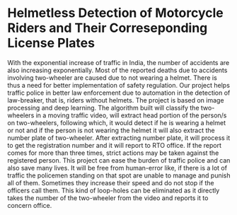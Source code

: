 # Helmetless Detection of Motorcycle Riders and Their Correseponding License Plates
With the exponential increase of traffic in India, the number of accidents are also increasing exponentially. Most of the reported deaths due to accidents involving two-wheeler are caused due to not wearing a helmet. There is thus a need for better implementation of safety regulation.
Our project helps traffic police in better law enforcement due to automation in the detection of law-breaker, that is, riders without helmets. The project is based on image processing and deep learning. The algorithm built will classify the two-wheelers in a moving traffic video, will extract head portion of the person/s on two-wheelers, following which, it would detect if he is wearing a helmet or not and if the person is not wearing the helmet it will also extract the number plate of two-wheeler. After extracting number plate, it will process it to get the registration number and it will report to RTO office. If the report comes for more than three times, strict actions may be taken against the registered person.
This project can ease the burden of traffic police and can also save many lives. It will be free from human-error like, if there is a lot of traffic the policemen standing on that spot are unable to manage and punish all of them. Sometimes they increase their speed and do not stop if the officers call them. This kind of loop-holes can be eliminated as it directly takes the number of the two-wheeler from the video and reports it to concern office.
